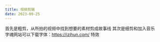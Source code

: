 ```yaml
---
title: 视频剪辑
date: 2023-09-25
---
```


首先是粗剪，从所拍的视频中找到想要的素材剪成故事线
其次是细剪和加入音乐
字魂网站可以下载字体：https://izihun.com/
特效
